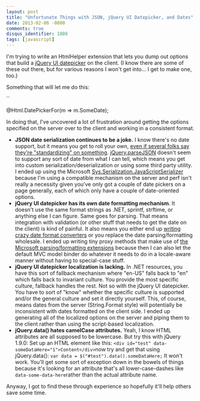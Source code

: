 ```yaml
---
layout: post
title: "Unfortunate Things with JSON, jQuery UI Datepicker, and Dates"
date: 2013-02-06 -0800
comments: true
disqus_identifier: 1808
tags: [javascript]
---
```

I'm trying to write an HtmlHelper extension that lets you dump out
options that build a [jQuery UI
datepicker](http://jqueryui.com/datepicker/) on the client. (I know
there are some of these out there, but for various reasons I won't get
into... I get to make one, too.)

Something that will let me do this:

``

@Html.DatePickerFor(m =\> m.SomeDate);

In doing that, I've uncovered a lot of frustration around getting the
options specified on the server over to the client and working in a
consistent format.

- **JSON date serialization continues to be a joke.** I know there's
    no date support, but it means you get to roll your own, [even if
    several folks say they're "standardizing" on
    something](http://www.hanselman.com/blog/OnTheNightmareThatIsJSONDatesPlusJSONNETAndASPNETWebAPI.aspx).
    [jQuery.parseJSON](http://api.jquery.com/jQuery.parseJSON/) doesn't
    seem to support any sort of date from what I can tell, which means
    you get into custom serialization/deserialization or using some
    third party utility. I ended up using the Microsoft
    [Sys.Serialization.JavaScriptSerializer](http://msdn.microsoft.com/en-us/library/bb310857%28v=vs.100%29.aspx)
    because I'm using a compatible mechanism on the server and perf
    isn't really a necessity given you've only got a couple of date
    pickers on a page generally, each of which only have a couple of
    date-oriented options.
- **jQuery UI datepicker has its own date formatting mechanism**. It
    doesn't use the same format strings as .NET, sprintf, strftime, or
    anything else I can figure. Same goes for parsing. That means
    integration with validation (or other stuff that needs to get the
    date on the client) is kind of painful. It also means you either end
    up [writing crazy date format
    converters](http://www.rajeeshcv.com/post/details/31/jqueryui-datepicker-in-asp-net-mvc)
    or you replace the date parsing/formatting wholesale. I ended up
    writing tiny proxy methods that make use of [the Microsoft
    parsing/formatting
    extensions](http://msdn.microsoft.com/en-us/library/bb310850%28v=vs.100%29.aspx)
    because then I can also let the default MVC model binder do whatever
    it needs to do in a locale-aware manner without having to
    special-case stuff.
- **jQuery UI datepicker localization is lacking.** In .NET resources,
    you have this sort of fallback mechanism where "en-US" falls back to
    "en" which falls back to invariant culture. You provide the most
    specific culture, fallback handles the rest. Not so with the jQuery
    UI datepicker. You have to sort of "know" whether the specific
    culture is supported and/or the general culture and set it directly
    yourself. This, of course, means dates from the server
    (String.Format style) will potentially be inconsistent with dates
    formatted on the client side. I ended up generating all of the
    localized options on the server and piping them to the client rather
    than using the script-based localization.
- **jQuery.data() hates camelCase attributes.** Yeah, I know HTML
    attributes are all supposed to be lowercase. But try this with
    jQuery 1.9.0: Set up an HTML element like this:
    `<div id="test" data-someDataHere="1">Content</div>`now try
    and get that using jQuery.data():
    `var data = $("#test").data().someDataHere;`
    It won't work. You'll get some sort of exception down in the bowels
    of things because it's looking for an attribute that's all
    lower-case-dashes like `data-some-data-here`rather than the actual
    attribute name.

Anyway, I got to find these through experience so hopefully it'll help
others save some time.
